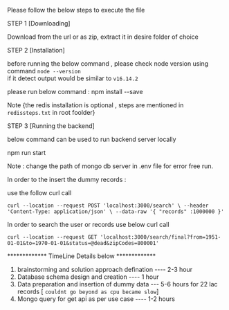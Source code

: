 Please follow the below steps to execute the file

STEP 1 [Downloading]

Download from the url or as zip, extract it in desire folder of choice


STEP 2 [Installation]

before running the below command , please check node version  using command `node --version`  
if it detect output would be similar to `v16.14.2`


please run below command :
npm install --save


Note {the redis installation is optional , steps are mentioned in `redissteps.txt` in root foolder}

STEP 3 [Running the backend]

below command can be used to run backend server locally 

npm run start 


Note : change the path of mongo db server in .env file for error free run.



In order to the insert the dummy records :

use the follow curl call

`
curl --location --request POST 'localhost:3000/search' \
--header 'Content-Type: application/json' \
--data-raw '{
    "records" :1000000
}'
`


In order to search the user or records use below curl call

`
curl --location --request GET 'localhost:3000/search/final?from=1951-01-01&to=1970-01-01&status=@dead&zipCodes=800001'
`




************* TimeLine Details below *************

1. brainstorming and solution approach defination ----  2-3 hour
2. Database schema design and creation ---- 1 hour
3. Data preparation and insertion of dummy data --- 5-6 hours for 22 lac records   [ `couldnt go beyond as cpu became slow`]
4. Mongo query for get api as per use case  ---- 1-2 hours 